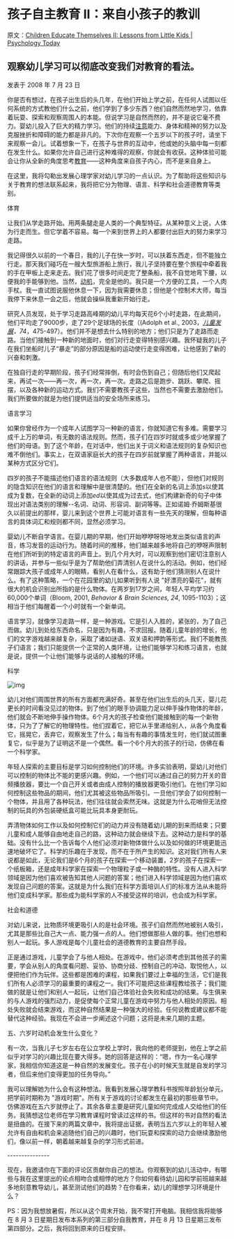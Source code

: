 # 孩子自主教育 II：来自小孩子的教训

原文：[Children Educate Themselves II: Lessons from Little Kids | Psychology Today](https://www.psychologytoday.com/us/blog/freedom-learn/200807/children-educate-themselves-ii-lessons-little-kids)

## 观察幼儿学习可以彻底改变我们对教育的看法。

发表于 2008 年 7 月 23 日

你是否有想过，在孩子出生后的头几年，在他们开始上学之前，在任何人试图以任何系统的方式教他们什么之前，他们学到了多少东西？他们自然而然地学习，依靠着玩耍、探索和观察周围人的本能。但说学习是自然而然的，并不是说它毫不费力。婴幼儿投入了巨大的精力学习。他们的持续[注意](https://www.psychologytoday.com/us/basics/attention)能力、身体和精神的努力以及克服挫折和障碍的能力都是非凡的。下次你在观察一个五岁以下的孩子时，请坐下来观察一会儿。试着想象一下，在孩子与世界的互动中，他或她的头脑中每一刻都在发生什么。如果你允许自己进行这种难得的观察，你就会有收获。这种体验可能会让你从全新的角度思考[教育](https://www.psychologytoday.com/us/basics/education)——这种角度来自孩子内心，而不是来自身上。

在这里，我将勾勒出发展心理学家对幼儿学习的一点认识。为了帮助将这些知识与关于教育的想法联系起来，我将把它分为物理、语言、科学和社会道德教育等类别。

体育

让我们从学走路开始。用两条腿走是人类的一个典型特征。从某种意义上说，人体为行走而生。但它学着不容易。每一个来到世界上的人都要付出巨大的努力来学习走路。

我记得很久以前的一个春日，我的儿子在快一岁时，可以扶着东西走，但不能独立行走。那天我们碰巧在一艘大型旅游船上旅行，我儿子坚持要在整个旅程中牵着我的手在甲板上走来走去。我们花了很多时间走完了整条船，我不自觉地弯下腰，以便我的手能够到他。当然，[动机](https://www.psychologytoday.com/us/basics/motivation)，完全是他的。我只是一个方便的工具，一个人肉手杖。我一直试图说服他休息一下，因为我需要休息；但他是个控制术大师，每当我停下来休息一会之后，他就会操纵我重新开始行走。

研究人员发现，处于学习走路高峰期的幼儿平均每天花6个小时走路，在此期间，他们平均走了9000步，走了29个足球场的长度（(Adolph et al., 2003，*[儿童发展](https://www.psychologytoday.com/us/basics/child-development)，74*，475-497）。他们并不是想去什么特别的地方；他们只是为了走路而走路。当他们接触到一种新的地面时，他们对行走变得特别感兴趣。我怀疑我的儿子在我们坐船时儿子“暴走”的部分原因是船的运动使行走变得困难，让他感到了新的兴奋和刺激。

在独自行走的早期阶段，孩子们经常摔倒，有时会伤到自己；但随后他们又爬起来，再试一次——再一次，再一次，再一次。走路之后是跑步、跳跃、攀爬、摇摆，以及各种新的运动方式。我们不需要教孩子这些，当然也不需要去激励他们。我们所要做的就是为他们提供适当的安全场所来练习。

语言学习

如果你曾经作为一个成年人试图学习一种新的语言，你就知道它有多难。需要学习成千上万的单词，有无数的语法规则。然而，孩子们在四岁时就或多或少地掌握了他们的母语。到了这个年龄，在对话中，他们出关于词义和语法规则的复杂知识也难不倒他们。事实上，在双语家庭长大的孩子在四岁前就掌握了两种语言，并能以某种方式区分它们。

四岁的孩子不能描述他们语言的语法规则（大多数成年人也不能），但他们对规则的隐含知识在他们的语言和理解中是很清楚的。他们在全新的名词上添加*s*以使其成为复数，在全新的动词上添加*ed*以使其成为过去式，他们构建新奇的句子中体现出对语法类别的理解--名词、动词、形容词、副词等等。正如诺姆·乔姆斯基很久以前提出的那样，婴儿来到这个世界上可能对语言有一些先天的理解，但每种语言的具体词汇和规则都不同，显然必须学习。

婴幼儿不断自学语言。在婴儿期的早期，他们开始咿咿呀呀地发出类似语言的声音，练习发音的运动行为。随着时间的推移，他们越来越多地将自己的咿呀声限制在他们所听到的特定语言的声音上。到几个月大时，可以观察到他们密切注意别人的讲话，并参与一些似乎是为了帮助他们弄清别人在说什么的活动。例如，他们经常跟踪大孩子或成年人的眼睛，看别人在看什么，这有助于他们猜测别人在说什么。有了这种策略，一个在花园里的幼儿如果听到有人说 "好漂亮的菊花"，就有很大的机会识别出所指的是什么物体。在两岁到17岁之间，年轻人平均学习约60,000个单词（Bloom, 2001, *Behavior & Brain Sciences, 24*, 1095-1103）；这相当于他们每醒着一个小时就有一个新单词。

语言学习，就像学习走路一样，是一种游戏。它是引人入胜的，紧张的，为了自己而做。幼儿到处给东西命名，只是因为有趣，不求回报。随着儿童年龄的增长，他们的文字游戏越来越复杂，采取了诸如谜语、双关语和押韵等形式。我们不能教孩子们语言；我们只能提供一个正常的人类环境，让他们能够学习和练习语言，也就是说，提供一个让他们能够与说话的人接触的环境。

科学

![img](https://cdn2.psychologytoday.com/sites/default/files/styles/article-inline-half/public/blogs/1194/2008/07/1390-74857.jpg?itok=mKR3dlgW)

幼儿对他们周围世界的所有方面都充满好奇。甚至在他们出生后的头几天，婴儿花更长的时间看没见过的物体。到了他们的眼手协调能力足以伸手操作物体的年龄，他们就会不断地伸手操作物体。6个月大的孩子检查他们能接触到的每一个新物体，只为了了解它的物理特性。他们捏着它，把它从手里递给别人，从各个角度看它，摇晃它，丢弃它，观察发生了什么；每当有有趣的事情发生时，他们就试图重复它，似乎是为了证明这不是一个偶然。看一个6个月大的孩子的行动，仿佛在看一个科学家。

年轻人探索的主要目标是学习如何控制他们的环境。许多实验表明，婴幼儿对他们可以控制的物体比不能的更感兴趣。例如，一个他们可以通过自己的努力开关的音频播放器，要比一个自己开关或者由成人控制的播放器更吸引他们。在他们学习如何控制这些物品的期间，他们尤其被这些物品所吸引。一旦他们学会了如何控制一个物体，并且用了各种玩法，他们往往就会索然无味。这就是为什么花哨但无法控制的玩具的外包装硬纸盒可能比玩具本身更耐玩。

弄清物体如何工作以及如何控制它们的动力并没有随着幼儿期的到来而结束；只要儿童和成人能够自由地走自己的路，这种动力就会继续下去。这种动力是科学的基础。没有什么比一个告诉每个人他们必须对新物体做什么以及如何做的环境更能迅速地破坏它了。科学的乐趣在于发现，而不在于所产生的知识。这对我们所有人来说都是如此，无论我们是6个月的孩子在探索一个移动装置，2岁的孩子在探索一个纸板箱，还是成年科学家在探索一个物理粒子或一种酶的特性。没有人进入科学领域是因为他们喜欢被告知其他人问题的答案；他们进入科学领域是因为他们喜欢发现自己问题的答案。这就是为什么我们在科学方面培训人们的标准方法从未能将他们变成科学家。那些成为能科学家的人不接受这样的培训，也会成为科学家。

社会和道德

对幼儿来说，比物质环境更吸引人的是社会环境。孩子们自然而然地被别人吸引，尤其是那些比自己大一点、能力强一点的人。他们想做那些人做的事。他们也想和别人一起玩。多人游戏是每个儿童社会的道德教育的主要自然手段。

正是通过游戏，儿童学会了与他人相处。在游戏中，他们必须考虑到其他孩子的需要，学会从别人的角度看问题、妥协、协商分歧、控制自己的冲动、取悦他人，以便把他们作为玩伴。这些都是困难的课程，如果我们要过上幸福的生活，它们是我们所有人必须学习的最重要的课程之一。我们不可能把这些课程教给孩子；我们能做的就是让他们和别人一起玩，让他们自己体验社会失败和成功的结果。与生俱来的与人游戏的强烈动力，是促使每个正常儿童在游戏中努力与他人相处的原因。相处失败就会结束游戏，而这种自然结果是一种强大的经验。任何说教或建议都不能替代这种经验。我现在不会进一步阐述这个问题；这将是未来几期的主题。

五、六岁时动机会发生什么变化？

有一次，当我儿子七岁左右在公立学校上学时，我向他的老师提到，他在上学之前似乎对学习的兴趣比现在要大得多。她的回答是这样的：“嗯，作为一名心理学家，我相信你知道这是一种自然的发展变化。孩子在小的时候天生就是自发的学习者，但后来他们变得更加的任务导向。”

我可以理解她为什么会有这种想法。我看到发展心理学教科书按照年龄划分单元，把学前时期称为 "游戏时期"。所有关于游戏的讨论都发生在最初的那些章节中。仿佛游戏在五六岁就停止了。其余各章主要是研究儿童如何完成成人交给他们的任务。我猜想这位老师在学习教育课程时曾读过这样的书。但这样的书对自然的看法是扭曲的。在接下来的两篇文章中，我将提出证据，表明当五六岁以上的年轻人被允许有自由和机会来追随他们自己的兴趣时，他们玩耍和探索的动力会继续激励他们，像以前一样，朝着越来越复杂的学习形式前进。

\---------------

现在，我邀请你在下面的评论区贡献你自己的想法。你观察到的幼儿活动中，有哪些与我在这里提出的论点相吻合或相悖的地方？你如何看待幼儿园和学前班越来越多地刻意教导幼儿，甚至测试他们的趋势？在你看来，幼儿的理想学习环境是什么？

PS：因为我想放暑假，所以从这个周末开始，我不常打开电脑。我相信我将能够在 8 月 3 日星期日发布本系列的第三部分自我教育，并在 8 月 13 日星期三发布第四部分。之后，我将回到原来的日程安排。